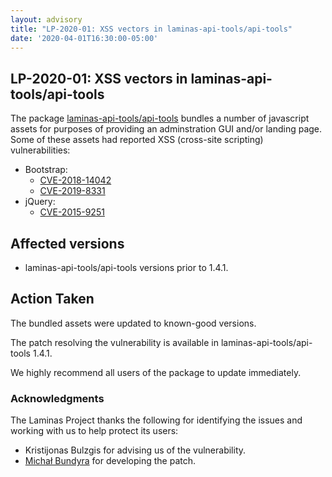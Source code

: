 ```yaml
---
layout: advisory
title: "LP-2020-01: XSS vectors in laminas-api-tools/api-tools"
date: '2020-04-01T16:30:00-05:00'
---
```


## LP-2020-01: XSS vectors in laminas-api-tools/api-tools

The package [laminas-api-tools/api-tools](https://github.com/laminas-api-tools/api-tools)
bundles a number of javascript assets for purposes of providing an
adminstration GUI and/or landing page. Some of these assets had reported
XSS (cross-site scripting) vulnerabilities:

- Bootstrap:
    - [CVE-2018-14042](https://nvd.nist.gov/vuln/detail/CVE-2018-14042)
    - [CVE-2019-8331](https://nvd.nist.gov/vuln/detail/CVE-2019-8331)
- jQuery:
    - [CVE-2015-9251](https://nvd.nist.gov/vuln/detail/CVE-2015-9251)

## Affected versions

- laminas-api-tools/api-tools versions prior to 1.4.1.

## Action Taken

The bundled assets were updated to known-good versions.

The patch resolving the vulnerability is available in
laminas-api-tools/api-tools 1.4.1.

We highly recommend all users of the package to update immediately.

### Acknowledgments

The Laminas Project thanks the following for identifying the issues and
working with us to help protect its users:

- Kristijonas Bulzgis for advising us of the vulnerability.
- [Michał Bundyra](https://github.com/michalbundyra) for developing the patch.
